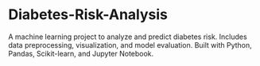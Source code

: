 # Diabetes-Risk-Analysis
A machine learning project to analyze and predict diabetes risk.   Includes data preprocessing, visualization, and model evaluation.   Built with Python, Pandas, Scikit-learn, and Jupyter Notebook.  
